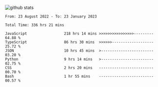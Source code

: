
![github stats](https://github-readme-stats.vercel.app/api?username=realmahd1&show_icons=true&theme=codeSTACKr&hide_rank=true&count_private=true)

<!--START_SECTION:waka-->

```text
From: 23 August 2022 - To: 23 January 2023

Total Time: 336 hrs 21 mins

JavaScript                 218 hrs 14 mins >>>>>>>>>>>>>>>>---------   64.88 %
TypeScript                 86 hrs 30 mins  >>>>>>-------------------   25.72 %
JSON                       10 hrs 45 mins  >------------------------   03.20 %
Python                     9 hrs 14 mins   >------------------------   02.75 %
CSS                        2 hrs 20 mins   -------------------------   00.70 %
Bash                       1 hr 55 mins    -------------------------   00.57 %
```

<!--END_SECTION:waka-->

